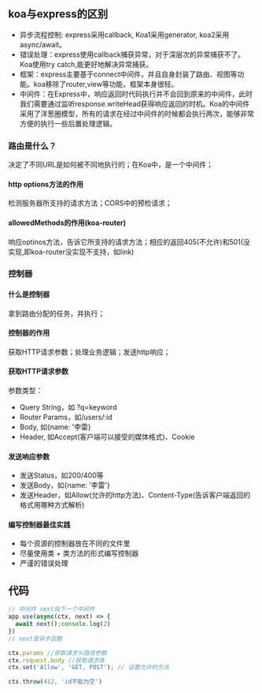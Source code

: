 ## koa与express的区别
- 异步流程控制: express采用callback, Koa1采用generator, koa2采用async/await。
- 错误处理：express使用callback捕获异常，对于深层次的异常捕获不了。Koa使用try catch,能更好地解决异常捕获。
- 框架：express主要基于connect中间件，并且自身封装了路由、视图等功能。koa移除了router,view等功能，框架本身很轻。
- 中间件：在Express中，响应返回时代码执行并不会回到原来的中间件，此时我们需要通过监听response.writeHead获得响应返回的时机。Koa的中间件采用了洋葱圈模型，所有的请求在经过中间件的时候都会执行两次，能够非常方便的执行一些后置处理逻辑。


### 路由是什么？
决定了不同URL是如何被不同地执行的；在Koa中，是一个中间件；
#### http options方法的作用
检测服务器所支持的请求方法；CORS中的预检请求；   
#### allowedMethods的作用(koa-router)
响应optinos方法，告诉它所支持的请求方法；相应的返回405(不允许)和501(没实现,即koa-router没实现不支持，如link)

### 控制器
#### 什么是控制器
拿到路由分配的任务，并执行；     
#### 控制器的作用
获取HTTP请求参数；处理业务逻辑；发送http响应；  
#### 获取HTTP请求参数
参数类型：    
- Query String，如 ?q=keyword
- Router Params，如/users/:id
- Body, 如{name: '李雷}
- Header, 如Accept(客户端可以接受的媒体格式)、Cookie

#### 发送响应参数
- 发送Status，如200/400等
- 发送Body，如{name: '李雷'}
- 发送Header，如Allow(允许的http方法)、Content-Type(告诉客户端返回的格式用哪种方式解析)

#### 编写控制器最佳实践
- 每个资源的控制器放在不同的文件里
- 尽量使用类 + 类方法的形式编写控制器
- 严谨的错误处理



## 代码
```js
// 中间件 next指下一个中间件
app.use(async(ctx, next) => {
  await next();console.log(2)
})
// next是异步函数

ctx.params //获取请求头路径参数
ctx.request.body //获取请求体
ctx.set('Allow', 'GET, POST'); // 设置允许的方法

ctx.throw(412, 'id不能为空')
```